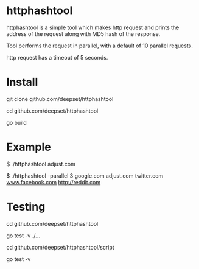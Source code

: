 # httphashtool
httphashtool is a simple tool which makes http request and prints the address of the request along with MD5 hash of the response.

Tool performs the request in parallel, with a default of 10 parallel requests.

http request has a timeout of 5 seconds.


# Install
git clone github.com/deepset/httphashtool

cd github.com/deepset/httphashtool

go build


# Example
$ ./httphashtool adjust.com

$ ./httphashtool -parallel 3 google.com adjust.com twitter.com www.facebook.com http://reddit.com

# Testing
cd github.com/deepset/httphashtool

go test -v ./...
      

      
cd github.com/deepset/httphashtool/script

go test -v




